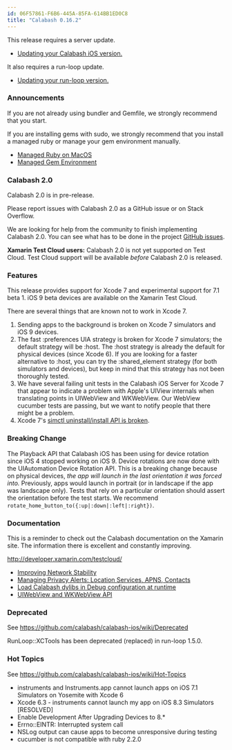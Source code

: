 ```yaml
---
id: 06F57861-F6B6-445A-85FA-614BB1ED0C8
title: "Calabash 0.16.2"
---
```


This release requires a server update.

* [Updating your Calabash iOS version.](https://github.com/calabash/calabash-ios/wiki/B1-Updating-your-Calabash-iOS-version)

It also requires a run-loop update.

* [Updating your run-loop version.](https://github.com/calabash/calabash-ios/wiki/Updating-your-run-loop-version)

### Announcements

If you are not already using bundler and Gemfile, we strongly recommend that you start.

If you are installing gems with sudo, we strongly recommend that you install a managed ruby or manage your gem environment manually.

* [Managed Ruby on MacOS](https://github.com/calabash/calabash-ios/wiki/Ruby-on-MacOS#ruby-managers-on-macos)
* [Managed Gem Environment](http://developer.xamarin.com/guides/testcloud/calabash/configuring/osx/installing-gems/)

### Calabash 2.0

Calabash 2.0 is in pre-release.

Please report issues with Calabash 2.0 as a GitHub issue or on Stack Overflow.

We are looking for help from the community to finish implementing Calabash 2.0.  You can see what has to be done in the project [GitHub issues](https://github.com/calabash/calabash/issues).

**Xamarin Test Cloud users:** Calabash 2.0 is not yet supported on Test Cloud.  Test Cloud support will be available _before_ Calabash 2.0 is released.

### Features

This release provides support for Xcode 7 and experimental support for 7.1 beta 1. iOS 9 beta devices are available on the Xamarin Test Cloud.

There are several things that are known not to work in Xcode 7.

1. Sending apps to the background is broken on Xcode 7 simulators and iOS 9 devices.
2. The fast :preferences UIA strategy is broken for Xcode 7 simulators; the default strategy will be :host.  The :host strategy is already the default for physical devices (since Xcode 6).  If you are looking for a faster alternative to :host, you can try the :shared_element strategy (for both simulators and devices), but keep in mind that this strategy has not been thoroughly tested.
3. We have several failing unit tests in the Calabash iOS Server for Xcode 7 that appear to indicate a problem with Apple's UIView internals when translating points in UIWebView and WKWebView.  Our WebView cucumber tests are passing, but we want to notify people that there might be a problem.
4. Xcode 7's [simctl uninstall/install API is broken](https://forums.developer.apple.com/message/51922).

### Breaking Change

The Playback API that Calabash iOS has been using for device rotation since
iOS 4 stopped working on iOS 9.  Device rotations are now done with the
UIAutomation Device Rotation API.  This is a breaking change because on
physical devices, _the app will launch in the last orientation it was forced
into._  Previously, apps would launch in portrait (or in landscape if
the app was landscape only).  Tests that rely on a particular orientation
should assert the orientation before the test starts.  We recommend
`rotate_home_button_to({:up|:down|:left|:right})`.

### Documentation

This is a reminder to check out the Calabash documentation on the Xamarin site.  The information there is excellent and constantly improving.

http://developer.xamarin.com/testcloud/

* [Improving Network Stability](https://github.com/calabash/calabash-ios/wiki/Improving-Network-Stability)
* [Managing Privacy Alerts: Location Services, APNS, Contacts](https://github.com/calabash/calabash-ios/wiki/Managing-Privacy-Alerts%3A--Location-Services%2C-APNS%2C-Contacts)
* [Load Calabash dylibs in Debug configuration at runtime](https://github.com/calabash/ios-smoke-test-app/pull/17)
* [UIWebView and WKWebView API](https://github.com/calabash/calabash-ios/wiki/06-WebView-Support)

### Deprecated

See https://github.com/calabash/calabash-ios/wiki/Deprecated

RunLoop::XCTools has been deprecated (replaced) in run-loop 1.5.0.

### Hot Topics

See https://github.com/calabash/calabash-ios/wiki/Hot-Topics

* instruments and Instruments.app cannot launch apps on iOS 7.1 Simulators on Yosemite with Xcode 6
* Xcode 6.3 - instruments cannot launch my app on iOS 8.3 Simulators [RESOLVED]
* Enable Development After Upgrading Devices to 8.\*
* Errno::EINTR: Interrupted system call
* NSLog output can cause apps to become unresponsive during testing
* cucumber is not compatible with ruby 2.2.0


